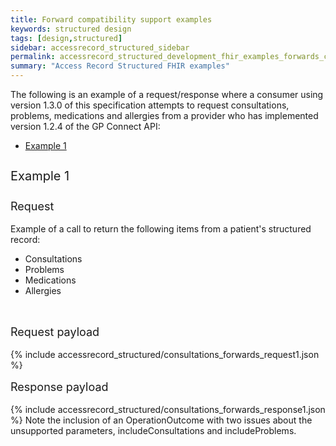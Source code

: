 ```yaml
---
title: Forward compatibility support examples
keywords: structured design
tags: [design,structured]
sidebar: accessrecord_structured_sidebar
permalink: accessrecord_structured_development_fhir_examples_forwards_consultations.html
summary: "Access Record Structured FHIR examples"
---
```


The following is an example of a request/response where a consumer using version 1.3.0 of this specification attempts to request consultations, problems, medications and allergies from a provider who has implemented version 1.2.4 of the GP Connect API:

<ul id="profileTabs" class="nav nav-tabs">
    <li class="active"><a class="noCrossRef" href="#example1" data-toggle="tab">Example 1</a></li>
</ul>

<div class="tab-content">
    <div role="tabpanel" class="tab-pane active" id="example1">
        <p style="line-height: 2; font-size: 20px">Example 1</p>
        <p style="line-height: 1; font-size: 18px">Request</p>
        <p>Example of a call to return the following items from a patient's structured record:</p>
        <ul>
            <li>Consultations</li>
            <li>Problems</li>
            <li>Medications</li>
            <li>Allergies</li>
        </ul>
        <br>
        <p style="line-height: 1; font-size: 18px">Request payload</p>
        {% include accessrecord_structured/consultations_forwards_request1.json %}
        <p style="line-height: 1; font-size: 18px">Response payload</p>
        {% include accessrecord_structured/consultations_forwards_response1.json %}
        Note the inclusion of an OperationOutcome with two issues about the unsupported parameters, includeConsultations and includeProblems.
    </div>
</div>
